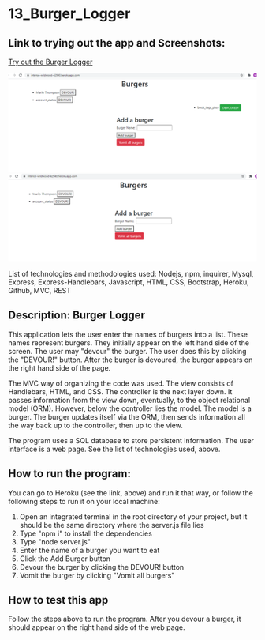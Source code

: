 # 13_Burger_Logger

## Link to trying out the app and Screenshots:
[Try out the Burger Logger](https://intense-wildwood-42940.herokuapp.com/)

![Before Burger Being Vomited](https://github.com/MarioThompson0010/13_Burger_Logger/blob/main/screenshots/screenshot1.PNG)
![After Burger Being Vomited](https://github.com/MarioThompson0010/13_Burger_Logger/blob/main/screenshots/afterBeingDevoured.PNG)

List of technologies and methodologies used: Nodejs, npm, inquirer, Mysql, Express, Express-Handlebars, Javascript,    HTML, CSS, Bootstrap, Heroku, Github, MVC, REST

## Description: Burger Logger

This application lets the user enter the names of burgers into a list.  These names represent burgers.  They initially appear on the left hand side of the screen.  The user may "devour" the burger.  The user does this by clicking the "DEVOUR!" button.  After the burger is devoured, the burger appears on the right hand side of the page.

The MVC way of organizing the code was used.  The view consists of Handlebars, HTML, and CSS.  The controller is the next layer down.  It passes information from the view down, eventually, to the object relational model (ORM). However, below the controller lies the model.  The model is a burger.  The burger updates itself via the ORM, then sends information all the way back up to the controller, then up to the view.

The program uses a SQL database to store persistent information.  The user interface is a web page.  See the list of technologies used, above.

## How to run the program:

You can go to Heroku (see the link, above) and run it that way, or follow the following steps to run it on your local machine:

1) Open an integrated terminal in the root directory of your project, but it should be the same directory where the
    server.js file lies
2) Type "npm i" to install the dependencies
3) Type "node server.js"
4) Enter the name of a burger you want to eat
5) Click the Add Burger button
6) Devour the burger by clicking the DEVOUR! button
7) Vomit the burger by clicking "Vomit all burgers"

## How to test this app

Follow the steps above to run the program.  After you devour a burger, it should appear on the right hand side of the web page.

